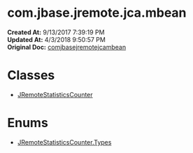 # com.jbase.jremote.jca.mbean

**Created At:** 9/13/2017 7:39:19 PM  
**Updated At:** 4/3/2018 9:50:57 PM  
**Original Doc:** [comjbasejremotejcambean](https://docs.jbase.com/39719-archive/comjbasejremotejcambean)  


# Classes

- [JRemoteStatisticsCounter](com_jbase_jremote_jca_mbean_JRemoteStatisticsCounter "class in com.jbase.jremote.jca.mbean")




# Enums

- [JRemoteStatisticsCounter.Types](com_jbase_jremote_jca_mbean_JRemoteStatisticsCounter.Types "enum in com.jbase.jremote.jca.mbean")

